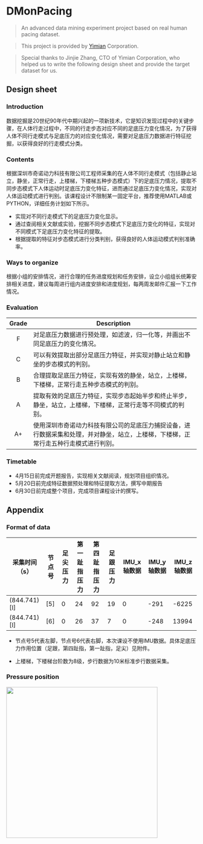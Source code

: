 # DMonPacing

> An advanced data mining experiment project based on real human pacing dataset.

> This project is provided by [Yimian](https://www.yimian.com.cn/) Corporation.

> Special thanks to Jinjie Zhang, CTO of Yimian Corporation, who helped us to write the following design sheet and provide the target dataset for us.

## Design sheet
###

### Introduction
数据挖掘是20世纪90年代中期兴起的一项新技术，它是知识发现过程中的关键步骤，在人体行走过程中，不同的行走步态对应不同的足底压力变化情况，为了获得人体不同行走模式与足底压力的对应变化情况，需要对足底压力数据进行特征挖掘，以获得良好的行走模式分类。

### Contents
根据深圳市奇诺动力科技有限公司工程师采集的在人体不同行走模式（包括静止站立，静坐，正常行走，上楼梯，下楼梯五种步态模式）下的足底压力情况，提取不同步态模式下人体运动时足底压力变化特征，进而通过足底压力变化情况，实现对人体运动模式进行判别。该课程设计不限制某一固定平台，推荐使用MATLAB或PYTHON，详细任务计划如下所示。

* 实现对不同行走模式下的足底压力变化显示。
* 通过查阅相关文献或实验，挖掘不同步态模式下足底压力变化的特征，实现对不同模式下足底压力变化特征的提取。
* 根据提取的特征对步态模式进行分类判别，获得良好的人体运动模式判别准确率。

### Ways to organize
根据小组的安排情况，进行合理的任务进度规划和任务安排，设立小组组长统筹安排相关进度，建议每周进行组内进度安排和进度规划，每两周发邮件汇报一下工作情况。

### Evaluation
|Grade | Description|
|:---:|---|
| F| 对足底压力数据进行预处理，如滤波，归一化等，并画出不同足底压力的变化情况。|
|C |可以有效提取出部分足底压力特征，并实现对静止站立和静坐的步态模式的判别。|
|B| 合理提取足底压力特征，实现有效的静坐，站立，上楼梯，下楼梯，正常行走五种步态模式的判别。|
|A| 提取有效的足底压力特征，实现步态起始半步和终止半步，静坐，站立，上楼梯，下楼梯，正常行走等不同模式的判别。|
|A+ |使用深圳市奇诺动力科技有限公司的足底压力捕捉设备，进行数据采集和处理，并对静坐，站立，上楼梯，下楼梯，正常行走五种行走模式进行判别。|

### Timetable
* 4月15日前完成开题报告，实现相关文献阅读，规划项目组织情况。
* 5月20日前完成特征数据预处理和特征提取方法，撰写中期报告
* 6月30日前完成整个项目，完成项目课程设计的撰写。

## Appendix

### Format of data
 
 | 采集时间（s）| 节点号 | 足尖压力| 第一趾指压力 | 第四趾指压力 | 足跟压力 | IMU_x轴数据 | IMU_y轴数据 | IMU_z轴数据 |
 | ---------- | ----- | ------ | ---------- | ---------- | ---- | ---- | ---- | ---- |
 |(844.741)[I]| [5]| 0| 24| 92| 19| 0| -291|-6225| 
 |(844.741)[I]| [6]| 0| 26| 37| 7|  0| -248|13994|


* 节点号5代表左脚，节点号6代表右脚，本次课设不使用IMU数据。具体足底压力作用位置（足跟，第四趾指，第一趾指，足尖）见附件。

* 上楼梯，下楼梯台阶数为8级，步行数据为10米标准步行数据采集。

### Pressure position

<img width="400" src = "https://github.com/lifesaver0129/DMonPacing/blob/master/location_drawing.jpg" >
